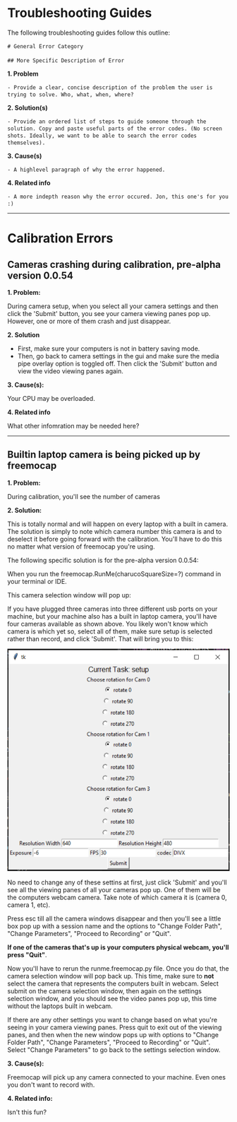 # Troubleshooting Guides

The following troubleshooting guides follow this outline:
    
    # General Error Category

    ## More Specific Description of Error

**1. Problem**
    
    - Provide a clear, concise description of the problem the user is trying to solve. Who, what, when, where?  

**2. Solution(s)**

    - Provide an ordered list of steps to guide someone through the solution. Copy and paste useful parts of the error codes. (No screen shots. Ideally, we want to be able to search the error codes themselves).

**3. Cause(s)**

    - A highlevel paragraph of why the error happened. 

**4. Related info**
    
    - A more indepth reason why the error occured. Jon, this one's for you :)

---

# Calibration Errors

## Cameras crashing during calibration, pre-alpha version 0.0.54

**1. Problem:** 

During camera setup, when you select all your camera settings and then click the 'Submit' button, you see your camera viewing panes pop up. However, one or more of them crash and just disappear. 

**2. Solution**

- First, make sure your computers is not in battery saving mode. 
- Then, go back to camera settings in the gui and make sure the media pipe overlay option is toggled off. Then click the 'Submit' button and view the video viewing panes again. 

**3. Cause(s):**

Your CPU may be overloaded. 

**4. Related info**

What other infomration may be needed here? 

---
## Builtin laptop camera is being picked up by freemocap 

**1. Problem:**

During calibration, you'll see the number of cameras 

**2. Solution:**

This is totally normal and will happen on every laptop with a built in camera. The solution is simply to note which camera number this camera is and to deselect it before going forward with the calibration. You'll have to do this no matter what version of freemocap you're using. 

The following specific solution is for the pre-alpha version 0.0.54:

When you run the freemocap.RunMe(charucoSquareSize=?) command in your terminal or IDE. 

This camera selection window will pop up:

If you have plugged three cameras into three different usb ports on your machine, but your machine also has a built in laptop camera, you'll have four cameras available as shown above. You likely won't know which camera is which yet so, select all of them, make sure setup is selected rather than record, and click 'Submit'.
That will bring you to this: 

![](../assets/Pre_alpha_camera_setup.png)

No need to change any of these settins at first, just click 'Submit' and you'll see all the viewing panes of all your cameras pop up. One of them will be the computers webcam camera. Take note of which camera it is (camera 0, camera 1, etc). 

Press esc till all the camera windows disappear and then you'll see a little box pop up with a session name and the options to "Change Folder Path", "Change Parameters", "Proceed to Recording" or "Quit". 

**If one of the cameras that's up is your computers physical webcam, you'll press "Quit"**. 

Now you'll have to rerun the runme.freemocap.py file. Once you do that, the camera selection window will pop back up. This time, make sure to **not** select the camera that represents the computers built in webcam.  Select submit on the camera selection window, then again on the settings selection window, and you should see the video panes pop up, this time without the laptops built in webcam. 

If there are any other settings you want to change based on what you're seeing in your camera viewing panes. Press quit to exit out of the viewing panes, and then when the new window pops up with options to "Change Folder Path", "Change Parameters", "Proceed to Recording" or "Quit". Select "Change Parameters" to go back to the settings selection window. 

**3. Cause(s):**

Freemocap will pick up any camera connected to your machine. Even ones you don't want to record with. 

**4. Related info:**

Isn't this fun?